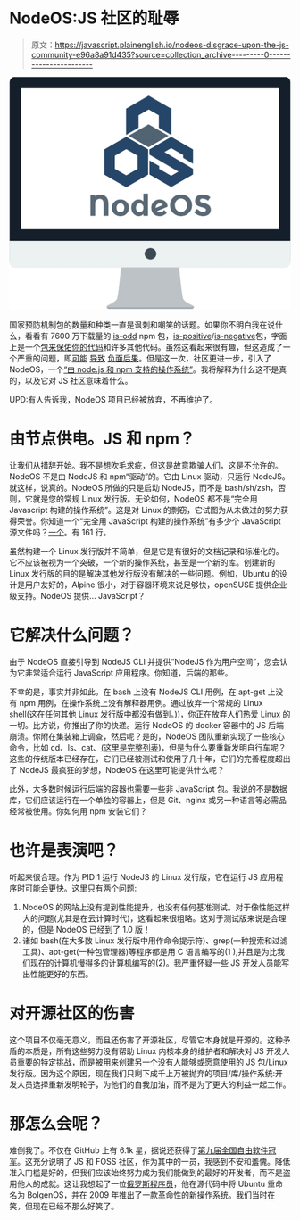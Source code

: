 # NodeOS:JS 社区的耻辱

> 原文：<https://javascript.plainenglish.io/nodeos-disgrace-upon-the-js-community-e96a8a91d435?source=collection_archive---------0----------------------->

![](img/46496bcfeba767bb3af1dd08db8008b6.png)

国家预防机制包的数量和种类一直是讽刺和嘲笑的话题。如果你不明白我在说什么，看看有 7600 万下载量的 [is-odd](https://www.npmjs.com/package/is-odd) npm 包，[is-positive](https://github.com/kevva/is-positive)/[is-negative](https://github.com/kevva/is-negative)包，字面上是一个[包来保佑你的代码](https://github.com/LunaGao/BlessYourCodeTag)和许多其他代码。虽然这看起来很有趣，但这造成了一个严重的问题，即[可能](https://hackernoon.com/whats-really-wrong-with-node-modules-and-why-this-is-your-fault-8ac9fa893823) [导致](https://www.theregister.co.uk/2016/03/23/npm_left_pad_chaos/) [负面后果](https://www.davidhaney.io/npm-left-pad-have-we-forgotten-how-to-program/)。但是这一次，社区更进一步，引入了 NodeOS，一个[“由 node.js 和 npm 支持的操作系统”](https://node-os.com/)。我将解释为什么这不是真的，以及它对 JS 社区意味着什么。

UPD:有人告诉我，NodeOS 项目已经被放弃，不再维护了。

# 由节点供电。JS 和 npm？

让我们从措辞开始。我不是想吹毛求疵，但这是故意欺骗人们，这是不允许的。NodeOS 不是由 NodeJS 和 npm“驱动”的。它由 Linux 驱动，只运行 NodeJS。就这样，说真的。NodeOS 所做的只是启动 NodeJS，而不是 bash/sh/zsh，否则，它就是您的常规 Linux 发行版。无论如何，NodeOS 都不是“完全用 Javascript 构建的操作系统”。这是对 Linux 的剽窃，它试图为从未做过的努力获得荣誉。你知道一个“完全用 JavaScript 构建的操作系统”有多少个 JavaScript 源文件吗？[一个](https://github.com/NodeOS/NodeOS/blob/master/lib/index.js)。有 161 行。

虽然构建一个 Linux 发行版并不简单，但是它是有很好的文档记录和标准化的。它不应该被视为一个突破，一个新的操作系统，甚至是一个新的库。创建新的 Linux 发行版的目的是解决其他发行版没有解决的一些问题。例如，Ubuntu 的设计是用户友好的，Alpine 很小，对于容器环境来说足够快，openSUSE 提供企业级支持。NodeOS 提供… JavaScript？

# 它解决什么问题？

由于 NodeOS 直接引导到 NodeJS CLI 并提供“NodeJS 作为用户空间”，您会认为它非常适合运行 JavaScript 应用程序。你知道，后端的那些。

不幸的是，事实并非如此。在 bash 上没有 NodeJS CLI 用例，在 apt-get 上没有 npm 用例，在操作系统上没有解释器用例。通过放弃一个常规的 Linux shell(这在任何其他 Linux 发行版中都没有做到。))，你正在放弃人们热爱 Linux 的一切。比方说，你推出了你的快递。运行 NodeOS 的 docker 容器中的 JS 后端崩溃。你附在集装箱上调查，然后呢？是的，NodeOS 团队重新实现了一些核心命令，比如 cd、ls、cat、[(这里是完整列表](https://node-os.com/docs/Commands.html))，但是为什么要重新发明自行车呢？这些的传统版本已经存在，它们已经被测试和使用了几十年，它们的完善程度超出了 NodeJS 最疯狂的梦想，NodeOS 在这里可能提供什么呢？

此外，大多数时候运行后端的容器也需要一些非 JavaScript 包。我说的不是数据库，它们应该运行在一个单独的容器上，但是 Git、nginx 或另一种语言等必需品经常被使用。你如何用 npm 安装它们？

# 也许是表演吧？

听起来很合理。作为 PID 1 运行 NodeJS 的 Linux 发行版，它在运行 JS 应用程序时可能会更快。这里只有两个问题:

1.  NodeOS 的网站上没有提到性能提升，也没有任何基准测试。对于像性能这样大的问题(尤其是在云计算时代)，这看起来很粗略。这对于测试版来说是合理的，但是 NodeOS 已经到了 1.0 版！
2.  诸如 bash(在大多数 Linux 发行版中用作命令提示符)、grep(一种搜索和过滤工具)、apt-get(一种包管理器)等程序都是用 C 语言编写的(1 ),并且是为比我们现在的计算机慢得多的计算机编写的(2)。我严重怀疑一些 JS 开发人员能写出性能更好的东西。

# 对开源社区的伤害

这个项目不仅毫无意义，而且还伤害了开源社区，尽管它本身就是开源的。这种矛盾的本质是，所有这些努力没有帮助 Linux 内核本身的维护者和解决对 JS 开发人员重要的特定挑战，而是被用来创建另一个没有人能够或愿意使用的 JS 包/Linux 发行版。因为这个原因，现在我们只剩下成千上万被抛弃的项目/库/操作系统:开发人员选择重新发明轮子，为他们的自我加油，而不是为了更大的利益一起工作。

# 那怎么会呢？

难倒我了。不仅在 GitHub 上有 6.1k 星，据说还获得了[第九届全国自由软件冠军](https://www.concursosoftwarelibre.org/1415)。这充分说明了 JS 和 FOSS 社区，作为其中的一员，我感到不安和羞愧。降低准入门槛是好的，但我们应该始终努力成为我们能做到的最好的开发者，而不是盗用他人的成就。这让我想起了一位[俄罗斯程序员](http://www.bolgenos.su/index_en.html)，他在源代码中将 Ubuntu 重命名为 BolgenOS，并在 2009 年推出了一款革命性的新操作系统。我们当时在笑，但现在已经不那么好笑了。
